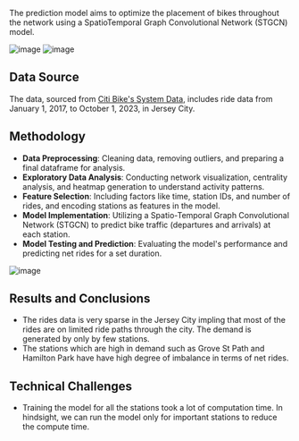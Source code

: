 The prediction model aims to optimize the placement of bikes throughout the network using a SpatioTemporal Graph Convolutional Network (STGCN) model.

![image](https://github.com/srushtii-m/Jersey-City-CitiBike-Demand-Prediction/assets/146901085/c99bc22c-dbaf-4eb8-93c9-e0d856aa13a3)
![image](https://github.com/srushtii-m/Jersey-City-CitiBike-Demand-Prediction/assets/146901085/8c44aaa7-b469-483a-85fb-d9fb9378b55c)

## Data Source
The data, sourced from [Citi Bike's System Data](https://ride.citibikenyc.com/system-data), includes ride data from January 1, 2017, to October 1, 2023, in Jersey City.

## Methodology
* **Data Preprocessing**: Cleaning data, removing outliers, and preparing a final dataframe for analysis.
* **Exploratory Data Analysis**: Conducting network visualization, centrality analysis, and heatmap generation to understand activity patterns.
* **Feature Selection**: Including factors like time, station IDs, and number of rides, and encoding stations as features in the model.
* **Model Implementation**: Utilizing a Spatio-Temporal Graph Convolutional Network (STGCN) to predict bike traffic (departures and arrivals) at each station.
* **Model Testing and Prediction**: Evaluating the model's performance and predicting net rides for a set duration.

![image](https://github.com/srushtii-m/Jersey-City-CitiBike-Demand-Prediction/assets/146901085/a135766e-5812-4d78-981e-26f69c71a768)

## Results and Conclusions
* The rides data is very sparse in the Jersey City impling that most of the rides are on limited ride paths through the city. The demand is generated by only by few stations.
* The stations which are high in demand such as Grove St Path and Hamilton Park have have high degree of imbalance in terms of net rides.
  
## Technical Challenges
* Training the model for all the stations took a lot of computation time. In hindsight, we can run the model only for important stations to reduce the compute time.
  
